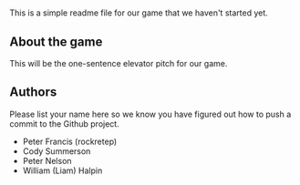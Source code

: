 # <Game Name>

This is a simple readme file for our game that we haven't started yet.

## About the game

This will be the one-sentence elevator pitch for our game.

## Authors

Please list your name here so we know you have figured out how to push a
commit to the Github project.

- Peter Francis (rockretep)
- Cody Summerson
- Peter Nelson
- William (Liam) Halpin